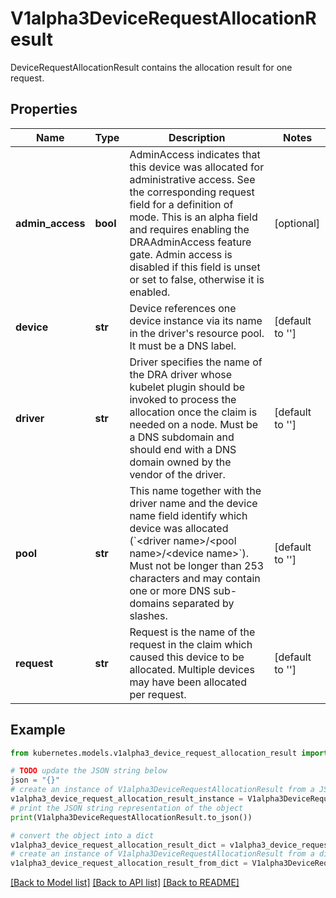 # V1alpha3DeviceRequestAllocationResult

DeviceRequestAllocationResult contains the allocation result for one request.

## Properties

Name | Type | Description | Notes
------------ | ------------- | ------------- | -------------
**admin_access** | **bool** | AdminAccess indicates that this device was allocated for administrative access. See the corresponding request field for a definition of mode.  This is an alpha field and requires enabling the DRAAdminAccess feature gate. Admin access is disabled if this field is unset or set to false, otherwise it is enabled. | [optional] 
**device** | **str** | Device references one device instance via its name in the driver&#39;s resource pool. It must be a DNS label. | [default to '']
**driver** | **str** | Driver specifies the name of the DRA driver whose kubelet plugin should be invoked to process the allocation once the claim is needed on a node.  Must be a DNS subdomain and should end with a DNS domain owned by the vendor of the driver. | [default to '']
**pool** | **str** | This name together with the driver name and the device name field identify which device was allocated (&#x60;&lt;driver name&gt;/&lt;pool name&gt;/&lt;device name&gt;&#x60;).  Must not be longer than 253 characters and may contain one or more DNS sub-domains separated by slashes. | [default to '']
**request** | **str** | Request is the name of the request in the claim which caused this device to be allocated. Multiple devices may have been allocated per request. | [default to '']

## Example

```python
from kubernetes.models.v1alpha3_device_request_allocation_result import V1alpha3DeviceRequestAllocationResult

# TODO update the JSON string below
json = "{}"
# create an instance of V1alpha3DeviceRequestAllocationResult from a JSON string
v1alpha3_device_request_allocation_result_instance = V1alpha3DeviceRequestAllocationResult.from_json(json)
# print the JSON string representation of the object
print(V1alpha3DeviceRequestAllocationResult.to_json())

# convert the object into a dict
v1alpha3_device_request_allocation_result_dict = v1alpha3_device_request_allocation_result_instance.to_dict()
# create an instance of V1alpha3DeviceRequestAllocationResult from a dict
v1alpha3_device_request_allocation_result_from_dict = V1alpha3DeviceRequestAllocationResult.from_dict(v1alpha3_device_request_allocation_result_dict)
```
[[Back to Model list]](../README.md#documentation-for-models) [[Back to API list]](../README.md#documentation-for-api-endpoints) [[Back to README]](../README.md)


